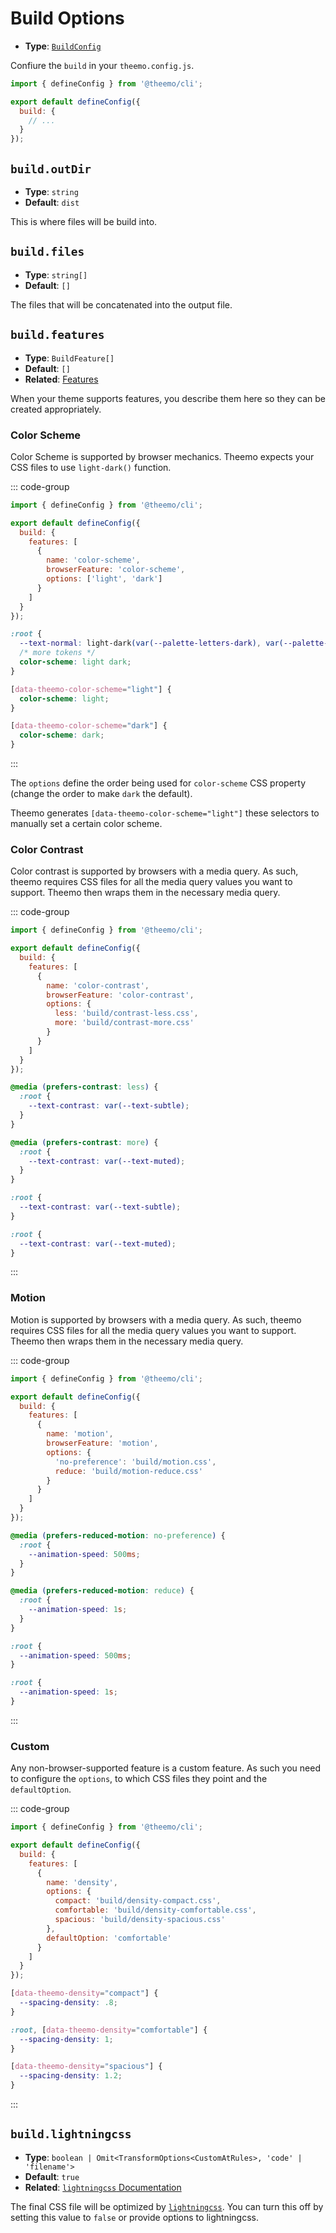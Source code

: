 # Build Options

- **Type**: [`BuildConfig`](../api/@theemo/build/interfaces/BuildConfig.md)

Confiure the `build` in your `theemo.config.js`.

```js [theemo.config.js]
import { defineConfig } from '@theemo/cli';

export default defineConfig({
  build: {
    // ...
  }
});
```

## `build.outDir`

- **Type**: `string`
- **Default**: `dist`

This is where files will be build into.

## `build.files`

- **Type**: `string[]`
- **Default**: `[]`

The files that will be concatenated into the output file.

## `build.features`

- **Type**: `BuildFeature[]`
- **Default**: `[]`
- **Related**: [Features](../../design-tokens/features.md)

When your theme supports features, you describe them here so they can be created
appropriately.

### Color Scheme

Color Scheme is supported by browser mechanics. Theemo expects your
CSS files to use `light-dark()` function.

::: code-group

```js [theemo.config.js]
import { defineConfig } from '@theemo/cli';

export default defineConfig({
  build: {
    features: [
      {
        name: 'color-scheme',
        browserFeature: 'color-scheme',
        options: ['light', 'dark']
      }
    ]
  }
});
```

```css [dist/theme.css]
:root {
  --text-normal: light-dark(var(--palette-letters-dark), var(--palette-letters-light));
  /* more tokens */
  color-scheme: light dark;
}

[data-theemo-color-scheme="light"] {
  color-scheme: light;
}

[data-theemo-color-scheme="dark"] {
  color-scheme: dark;
}
```

:::

The `options` define the order being used for `color-scheme` CSS property
(change the order to make `dark` the default).

Theemo generates `[data-theemo-color-scheme="light"]` these selectors to
manually set a certain color scheme.

### Color Contrast

Color contrast is supported by browsers with a media query. As such, theemo
requires CSS files for all the media query values you want to support. Theemo
then wraps them in the necessary media query.

::: code-group

```js [theemo.config.js]
import { defineConfig } from '@theemo/cli';

export default defineConfig({
  build: {
    features: [
      {
        name: 'color-contrast',
        browserFeature: 'color-contrast',
        options: {
          less: 'build/contrast-less.css',
          more: 'build/contrast-more.css'
        }
      }
    ]
  }
});
```

```css [dist/theme.css]
@media (prefers-contrast: less) {
  :root {
    --text-contrast: var(--text-subtle);
  }
}

@media (prefers-contrast: more) {
  :root {
    --text-contrast: var(--text-muted);
  }
}
```

```css [build/contrast-less.css]
:root {
  --text-contrast: var(--text-subtle);
}
```

```css [build/contrast-more.css]
:root {
  --text-contrast: var(--text-muted);
}
```

:::

### Motion

Motion is supported by browsers with a media query. As such, theemo
requires CSS files for all the media query values you want to support. Theemo
then wraps them in the necessary media query.

::: code-group

```js [theemo.config.js]
import { defineConfig } from '@theemo/cli';

export default defineConfig({
  build: {
    features: [
      {
        name: 'motion',
        browserFeature: 'motion',
        options: {
          'no-preference': 'build/motion.css',
          reduce: 'build/motion-reduce.css'
        }
      }
    ]
  }
});
```

```css [dist/theme.css]
@media (prefers-reduced-motion: no-preference) {
  :root {
    --animation-speed: 500ms;
  }
}

@media (prefers-reduced-motion: reduce) {
  :root {
    --animation-speed: 1s;
  }
}
```

```css [build/motion.css]
:root {
  --animation-speed: 500ms;
}
```

```css [build/motion-reduce.css]
:root {
  --animation-speed: 1s;
}
```

:::

### Custom

Any non-browser-supported feature is a custom feature. As such you need to
configure the `options`, to which CSS files they point and the `defaultOption`.

::: code-group

```js [theemo.config.js]
import { defineConfig } from '@theemo/cli';

export default defineConfig({
  build: {
    features: [
      {
        name: 'density',
        options: {
          compact: 'build/density-compact.css',
          comfortable: 'build/density-comfortable.css',
          spacious: 'build/density-spacious.css'
        },
        defaultOption: 'comfortable'
      }
    ]
  }
});
```

```css [dist/theme.css]
[data-theemo-density="compact"] {
  --spacing-density: .8;
}

:root, [data-theemo-density="comfortable"] {
  --spacing-density: 1;
}

[data-theemo-density="spacious"] {
  --spacing-density: 1.2;
}
```

:::

## `build.lightningcss`

- **Type**: `boolean | Omit<TransformOptions<CustomAtRules>, 'code' | 'filename'>`
- **Default**: `true`
- **Related**: [`lightningcss` Documentation](https://lightningcss.dev/docs.html)

The final CSS file will be optimized by [`lightningcss`](https://lightningcss.dev). You can turn this off by
setting this value to `false` or provide options to lightningcss.
